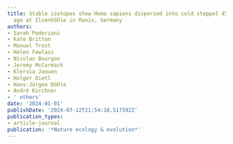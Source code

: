 ```yaml
---
title: Stable isotopes show Homo sapiens dispersed into cold steppes̃ 45,000 years
  ago at Ilsenhöhle in Ranis, Germany
authors:
- Sarah Pederzani
- Kate Britton
- Manuel Trost
- Helen Fewlass
- Nicolas Bourgon
- Jeremy McCormack
- Klervia Jaouen
- Holger Dietl
- Hans-Jürgen Döhle
- André Kirchner
- ' others'
date: '2024-01-01'
publishDate: '2024-07-12T21:54:18.517592Z'
publication_types:
- article-journal
publication: '*Nature ecology & evolution*'
---
```

